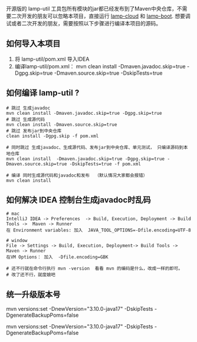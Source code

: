 开源版的 lamp-util
工具包所有模块的jar都已经发布到了Maven中央仓库，不需要二次开发的朋友可以忽略本项目，直接运行 [lamp-cloud](https://github.com/dromara/lamp-cloud)
和 [lamp-boot](https://github.com/zuihou111/lamp-boot).
想要调试或者二次开发的朋友，需要按照以下步骤进行编译本项目的源码。

## 如何导入本项目

1. 将 lamp-util/pom.xml 导入IDEA
2. 编译lamp-util/pom.xml： mvn clean install -Dmaven.javadoc.skip=true -Dgpg.skip=true -Dmaven.source.skip=true
   -DskipTests=true

## 如何编译 lamp-util ?

```
# 跳过 生成javadoc
mvn clean install -Dmaven.javadoc.skip=true -Dgpg.skip=true
# 跳过 生成源代码
mvn clean install -Dmaven.source.skip=true
# 跳过 发布jar到中央仓库
clean install -Dgpg.skip -f pom.xml

# 同时跳过 生成javadoc、生成源代码、发布jar到中央仓库、单元测试， 只编译源码到本地仓库
mvn clean install  -Dmaven.javadoc.skip=true -Dgpg.skip=true -Dmaven.source.skip=true -DskipTests=true -f pom.xml

# 编译 同时生成源代码和javadoc和发布  （默认情况大家都会报错）
mvn clean install
```

## 如何解决 IDEA 控制台生成javadoc时乱码

```
# mac
IntelliJ IDEA -> Preferences  -> Build, Execution, Deployment -> Build Tools ->  Maven -> Runner 
在 Environment variables: 加入  JAVA_TOOL_OPTIONS=-Dfile.encoding=UTF-8

# window
File -> Settings -> Build, Execution, Deployment-> Build Tools ->  Maven -> Runner 
在VM Options： 加入  -Dfile.encoding=GBK

# 还不行就在命令行执行 mvn -version  看看 mvn 的编码是什么，改成一样的即可。
# 改了还不行，就度娘吧
```

## 统一升级版本号

mvn versions:set -DnewVersion="3.10.0-java17" -DskipTests -DgenerateBackupPoms=false

mvn versions:set -DnewVersion="3.10.0-java17" -DskipTests -DgenerateBackupPoms=false

